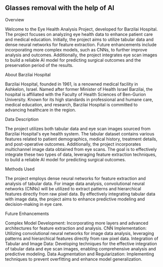 ## **Glasses removal with the help of AI**

Overview

Welcome to the Eye Health Analysis Project, developed for Barzilai Hospital. The project focuses on analyzing eye health data to enhance patient care and medical education. Initially, the project aims to utilize tabular data and dense neural networks for feature extraction. Future enhancements include incorporating more complex models, such as CNNs, to further improve analysis and outcomes. Additionally, the project integrates eye scan images to build a reliable AI model for predicting surgical outcomes and the preservation period of the results.

About Barzilai Hospital

Barzilai Hospital, founded in 1961, is a renowned medical facility in Ashkelon, Israel. Named after former Minister of Health Israel Barzilai, the hospital is affiliated with the Faculty of Health Sciences of Ben-Gurion University. Known for its high standards in professional and humane care, medical education, and research, Barzilai Hospital is committed to advancing healthcare in the region.

Data Description

The project utilizes both tabular data and eye scan images sourced from Barzilai Hospital's eye health system. The tabular dataset contains various features related to patient demographics, medical history, treatment details, and post-operative outcomes. Additionally, the project incorporates multichannel image data obtained from eye scans. The goal is to effectively integrate these two types of data, leveraging feature extraction techniques, to build a reliable AI model for predicting surgical outcomes.

Methods Used

The project employs dense neural networks for feature extraction and analysis of tabular data. For image data analysis, convolutional neural networks (CNNs) will be utilized to extract patterns and hierarchical features directly from raw pixel data. By effectively integrating tabular data with image data, the project aims to enhance predictive modeling and decision-making in eye care.

Future Enhancements

Complex Model Development: Incorporating more layers and advanced architectures for feature extraction and analysis.
CNN Implementation: Utilizing convolutional neural networks for image data analysis, leveraging patterns and hierarchical features directly from raw pixel data.
Integration of Tabular and Image Data: Developing techniques for the effective integration of tabular data and eye scan images, enabling comprehensive analysis and predictive modeling.
Data Augmentation and Regularization: Implementing techniques to prevent overfitting and enhance model generalization.
